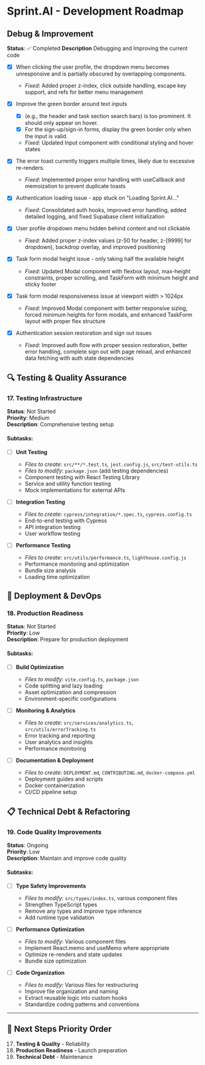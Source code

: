 # Sprint.AI - Development Roadmap

## Debug & Improvement
**Status**: ✅ Completed
**Description** Debugging and Improving the current code

- [x] When clicking the user profile, the dropdown menu becomes unresponsive and is partially obscured by overlapping components.
  - *Fixed*: Added proper z-index, click outside handling, escape key support, and refs for better menu management

- [x] Improve the green border around text inputs
   - [x] (e.g., the header and task section search bars) is too prominent. It should only appear on hover.
   - [x] For the sign-up/sign-in forms, display the green border only when the input is valid.
   - *Fixed*: Updated Input component with conditional styling and hover states
     
- [x] The error toast currently triggers multiple times, likely due to excessive re-renders.
  - *Fixed*: Implemented proper error handling with useCallback and memoization to prevent duplicate toasts

- [x] Authentication loading issue - app stuck on "Loading Sprint.AI..." 
  - *Fixed*: Consolidated auth hooks, improved error handling, added detailed logging, and fixed Supabase client initialization

- [x] User profile dropdown menu hidden behind content and not clickable
  - *Fixed*: Added proper z-index values (z-50 for header, z-[9999] for dropdown), backdrop overlay, and improved positioning

- [x] Task form modal height issue - only taking half the available height
  - *Fixed*: Updated Modal component with flexbox layout, max-height constraints, proper scrolling, and TaskForm with minimum height and sticky footer

- [x] Task form modal responsiveness issue at viewport width > 1024px
  - *Fixed*: Improved Modal component with better responsive sizing, forced minimum heights for form modals, and enhanced TaskForm layout with proper flex structure

- [x] Authentication session restoration and sign out issues
  - *Fixed*: Improved auth flow with proper session restoration, better error handling, complete sign out with page reload, and enhanced data fetching with auth state dependencies

## 🔍 Testing & Quality Assurance

### 17. Testing Infrastructure
**Status**: Not Started  
**Priority**: Medium  
**Description**: Comprehensive testing setup

#### Subtasks:
- [ ] **Unit Testing**
  - *Files to create*: `src/**/*.test.ts`, `jest.config.js`, `src/test-utils.ts`
  - *Files to modify*: `package.json` (add testing dependencies)
  - Component testing with React Testing Library
  - Service and utility function testing
  - Mock implementations for external APIs

- [ ] **Integration Testing**
  - *Files to create*: `cypress/integration/*.spec.ts`, `cypress.config.ts`
  - End-to-end testing with Cypress
  - API integration testing
  - User workflow testing

- [ ] **Performance Testing**
  - *Files to create*: `src/utils/performance.ts`, `lighthouse.config.js`
  - Performance monitoring and optimization
  - Bundle size analysis
  - Loading time optimization

## 🚀 Deployment & DevOps

### 18. Production Readiness
**Status**: Not Started  
**Priority**: Low  
**Description**: Prepare for production deployment

#### Subtasks:
- [ ] **Build Optimization**
  - *Files to modify*: `vite.config.ts`, `package.json`
  - Code splitting and lazy loading
  - Asset optimization and compression
  - Environment-specific configurations

- [ ] **Monitoring & Analytics**
  - *Files to create*: `src/services/analytics.ts`, `src/utils/errorTracking.ts`
  - Error tracking and reporting
  - User analytics and insights
  - Performance monitoring

- [ ] **Documentation & Deployment**
  - *Files to create*: `DEPLOYMENT.md`, `CONTRIBUTING.md`, `docker-compose.yml`
  - Deployment guides and scripts
  - Docker containerization
  - CI/CD pipeline setup

## 📋 Technical Debt & Refactoring

### 19. Code Quality Improvements
**Status**: Ongoing  
**Priority**: Low  
**Description**: Maintain and improve code quality

#### Subtasks:
- [ ] **Type Safety Improvements**
  - *Files to modify*: `src/types/index.ts`, various component files
  - Strengthen TypeScript types
  - Remove any types and improve type inference
  - Add runtime type validation

- [ ] **Performance Optimization**
  - *Files to modify*: Various component files
  - Implement React.memo and useMemo where appropriate
  - Optimize re-renders and state updates
  - Bundle size optimization

- [ ] **Code Organization**
  - *Files to modify*: Various files for restructuring
  - Improve file organization and naming
  - Extract reusable logic into custom hooks
  - Standardize coding patterns and conventions

---

## 🎯 Next Steps Priority Order

17. **Testing & Quality** - Reliability
18. **Production Readiness** - Launch preparation
19. **Technical Debt** - Maintenance